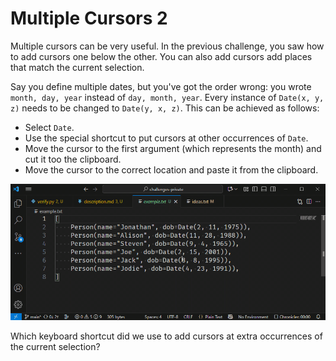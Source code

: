 # Multiple Cursors 2

Multiple cursors can be very useful.
In the previous challenge, you saw how to add cursors one below the other.
You can also add cursors add places that match the current selection.

Say you define multiple dates, but you've got the order wrong: you wrote `month, day, year` instead of `day, month, year`.
Every instance of `Date(x, y, z)` needs to be changed to `Date(y, x, z)`.
This can be achieved as follows:

* Select `Date`.
* Use the special shortcut to put cursors at other occurrences of `Date`.
* Move the cursor to the first argument (which represents the month) and cut it too the clipboard.
* Move the cursor to the correct location and paste it from the clipboard.

![Demo](./demo.gif)

Which keyboard shortcut did we use to add cursors at extra occurrences of the current selection?

